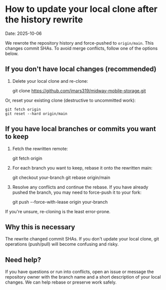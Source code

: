 How to update your local clone after the history rewrite
=======================================================

Date: 2025-10-06

We rewrote the repository history and force-pushed to `origin/main`. This changes commit SHAs. To avoid merge conflicts, follow one of the options below.

If you don't have local changes (recommended)
------------------------------------------
1. Delete your local clone and re-clone:

    git clone https://github.com/jmars319/midway-mobile-storage.git

Or, reset your existing clone (destructive to uncommitted work):

    git fetch origin
    git reset --hard origin/main

If you have local branches or commits you want to keep
-----------------------------------------------------
1. Fetch the rewritten remote:

    git fetch origin

2. For each branch you want to keep, rebase it onto the rewritten main:

    git checkout your-branch
    git rebase origin/main

3. Resolve any conflicts and continue the rebase. If you have already pushed the branch, you may need to force-push it to your fork:

    git push --force-with-lease origin your-branch

If you're unsure, re-cloning is the least error-prone.

Why this is necessary
---------------------
The rewrite changed commit SHAs. If you don't update your local clone, git operations (push/pull) will become confusing and risky.

Need help?
----------
If you have questions or run into conflicts, open an issue or message the repository owner with the branch name and a short description of your local changes. We can help rebase or preserve work safely.
